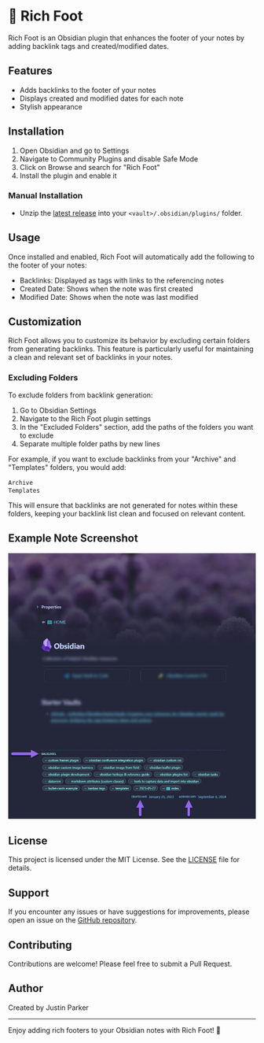 # 🦶 Rich Foot

Rich Foot is an Obsidian plugin that enhances the footer of your notes by adding backlink tags and created/modified dates.

## Features

- Adds backlinks to the footer of your notes
- Displays created and modified dates for each note
- Stylish appearance

## Installation

1. Open Obsidian and go to Settings
2. Navigate to Community Plugins and disable Safe Mode
3. Click on Browse and search for "Rich Foot"
4. Install the plugin and enable it

### Manual Installation
- Unzip the [latest release](https://github.com/jparkerweb/rich-foot/releases/latest) into your `<vault>/.obsidian/plugins/` folder.

## Usage

Once installed and enabled, Rich Foot will automatically add the following to the footer of your notes:

- Backlinks: Displayed as tags with links to the referencing notes
- Created Date: Shows when the note was first created
- Modified Date: Shows when the note was last modified

## Customization

Rich Foot allows you to customize its behavior by excluding certain folders from generating backlinks. This feature is particularly useful for maintaining a clean and relevant set of backlinks in your notes.

### Excluding Folders

To exclude folders from backlink generation:

1. Go to Obsidian Settings
2. Navigate to the Rich Foot plugin settings
3. In the "Excluded Folders" section, add the paths of the folders you want to exclude
4. Separate multiple folder paths by new lines

For example, if you want to exclude backlinks from your "Archive" and "Templates" folders, you would add:

```
Archive
Templates
```

This will ensure that backlinks are not generated for notes within these folders, keeping your backlink list clean and focused on relevant content.

## Example Note Screenshot

![example](example.jpg)

## License

This project is licensed under the MIT License. See the [LICENSE](LICENSE) file for details.

## Support

If you encounter any issues or have suggestions for improvements, please open an issue on the [GitHub repository](https://github.com/jparkerweb/rich-foot).

## Contributing

Contributions are welcome! Please feel free to submit a Pull Request.

## Author

Created by Justin Parker

---

Enjoy adding rich footers to your Obsidian notes with Rich Foot! 👣
